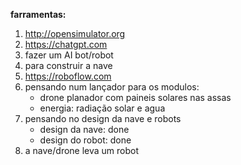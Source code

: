 __farramentas:__ 
1. http://opensimulator.org
2. https://chatgpt.com
3. fazer um AI bot/robot
4. para construir a nave
5. https://roboflow.com
6. pensando num lançador para os modulos:
   - drone planador com paineis solares nas assas
   - energia: radiação solar e agua
8. pensando no design da nave e robots
    - design da nave: done
    - design do robot: done
9. a nave/drone leva um robot
